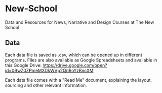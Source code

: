 # New-School
Data and Resources for News, Narrative and Design Courses at The New School


## Data 
Each data file is saved as .csv, which can be opened up in different programs. Files are also available as Google Spreadsheets and available in this Google Drive: https://drive.google.com/open?id=0BwZ0ZPmeMXDkWVp2QnRoYzBncXM

Each data file comes with a "Read Me" document, explaining the layout, sourcing and other relevant information. 
